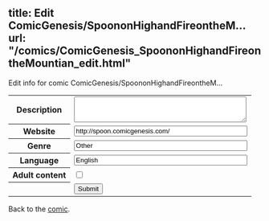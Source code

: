 title: Edit ComicGenesis/SpoononHighandFireontheM...
url: "/comics/ComicGenesis_SpoononHighandFireontheMountian_edit.html"
---
Edit info for comic ComicGenesis/SpoononHighandFireontheM...

<form name="comic" action="http://gaepostmail.appspot.com/comic/" method="post">
<table class="comicinfo">
<tr>
<th>Description</th><td><textarea name="description" cols="40" rows="3"></textarea></td>
</tr>
<tr>
<th>Website</th><td><input type="text" name="url" value="http://spoon.comicgenesis.com/" size="40"/></td>
</tr>
<tr>
<th>Genre</th><td><input type="text" name="genre" value="Other" size="40"/></td>
</tr>
<tr>
<th>Language</th><td><input type="text" name="language" value="English" size="40"/></td>
</tr>
<tr>
<th>Adult content</th><td><input type="checkbox" name="adult" value="adult" /></td>
</tr>
<tr>
<th></th><td>
<input type="hidden" name="comic" value="ComicGenesis_SpoononHighandFireontheMountian" />
<input type="submit" name="submit" value="Submit" />
</td>
</tr>
</table>
</form>

Back to the [comic](ComicGenesis_SpoononHighandFireontheMountian.html).
